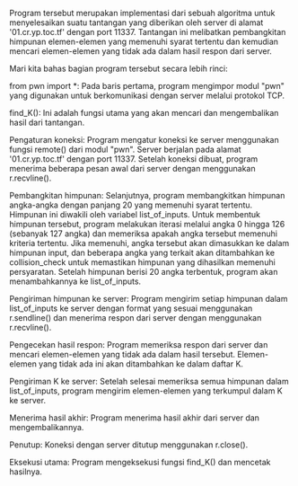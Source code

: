 Program tersebut merupakan implementasi dari sebuah algoritma untuk menyelesaikan suatu tantangan yang diberikan oleh server di alamat '01.cr.yp.toc.tf' dengan port 11337. Tantangan ini melibatkan pembangkitan himpunan elemen-elemen yang memenuhi syarat tertentu dan kemudian mencari elemen-elemen yang tidak ada dalam hasil respon dari server.

Mari kita bahas bagian program tersebut secara lebih rinci:

from pwn import *: Pada baris pertama, program mengimpor modul "pwn" yang digunakan untuk berkomunikasi dengan server melalui protokol TCP.

find_K(): Ini adalah fungsi utama yang akan mencari dan mengembalikan hasil dari tantangan.

Pengaturan koneksi: Program mengatur koneksi ke server menggunakan fungsi remote() dari modul "pwn". Server berjalan pada alamat '01.cr.yp.toc.tf' dengan port 11337. Setelah koneksi dibuat, program menerima beberapa pesan awal dari server dengan menggunakan r.recvline().

Pembangkitan himpunan: Selanjutnya, program membangkitkan himpunan angka-angka dengan panjang 20 yang memenuhi syarat tertentu. Himpunan ini diwakili oleh variabel list_of_inputs. Untuk membentuk himpunan tersebut, program melakukan iterasi melalui angka 0 hingga 126 (sebanyak 127 angka) dan memeriksa apakah angka tersebut memenuhi kriteria tertentu. Jika memenuhi, angka tersebut akan dimasukkan ke dalam himpunan input, dan beberapa angka yang terkait akan ditambahkan ke collision_check untuk memastikan himpunan yang dihasilkan memenuhi persyaratan. Setelah himpunan berisi 20 angka terbentuk, program akan menambahkannya ke list_of_inputs.

Pengiriman himpunan ke server: Program mengirim setiap himpunan dalam list_of_inputs ke server dengan format yang sesuai menggunakan r.sendline() dan menerima respon dari server dengan menggunakan r.recvline().

Pengecekan hasil respon: Program memeriksa respon dari server dan mencari elemen-elemen yang tidak ada dalam hasil tersebut. Elemen-elemen yang tidak ada ini akan ditambahkan ke dalam daftar K.

Pengiriman K ke server: Setelah selesai memeriksa semua himpunan dalam list_of_inputs, program mengirim elemen-elemen yang terkumpul dalam K ke server.

Menerima hasil akhir: Program menerima hasil akhir dari server dan mengembalikannya.

Penutup: Koneksi dengan server ditutup menggunakan r.close().

Eksekusi utama: Program mengeksekusi fungsi find_K() dan mencetak hasilnya.
